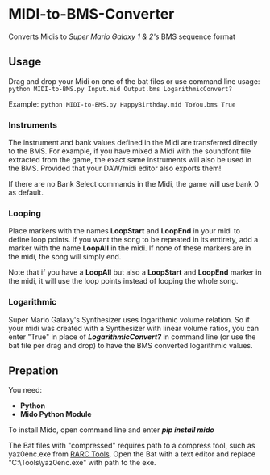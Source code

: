 # MIDI-to-BMS-Converter
Converts Midis to *Super Mario Galaxy 1 &amp; 2's* BMS sequence format

## Usage
Drag and drop your Midi on one of the bat files or use command line usage:
`python MIDI-to-BMS.py Input.mid Output.bms LogarithmicConvert?`

Example: `python MIDI-to-BMS.py HappyBirthday.mid ToYou.bms True`
### Instruments
The instrument and bank values defined in the Midi are transferred directly to the BMS.
For example, if you have mixed a Midi with the soundfont file extracted from the game, the exact same instruments will also be used in the BMS.
Provided that your DAW/midi editor also exports them!

If there are no Bank Select commands in the Midi, the game will use bank 0 as default.
### Looping
Place markers with the names **LoopStart** and **LoopEnd** in your midi to define loop points.
If you want the song to be repeated in its entirety, add a marker with the name **LoopAll** in the midi.
If none of these markers are in the midi, the song will simply end.

Note that if you have a **LoopAll** but also a **LoopStart** and **LoopEnd** marker in the midi, it will use the loop points instead of looping the whole song.


### Logarithmic
Super Mario Galaxy's Synthesizer uses logarithmic volume relation. So if your midi was created with a Synthesizer with linear volume ratios, you can enter "True" in place of ***LogarithmicConvert?*** in command line (or use the bat file per drag and drop) to have the BMS converted logarithmic values.

## Prepation
You need:
* **Python**
* **Mido Python Module**

To install Mido, open command line and enter ***pip install mido*** 

The Bat files with "compressed" requires path to a compress tool, such as yaz0enc.exe from [RARC Tools](https://kuribo64.net/get.php?id=5c98RKoV3uJdGBin). Open the Bat with a text editor and replace "C:\Tools\yaz0enc.exe" with path to the exe.
